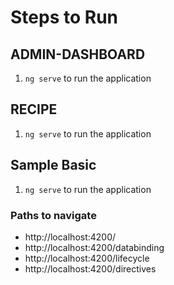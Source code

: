 # Steps to Run

## ADMIN-DASHBOARD

1. `ng serve` to run the application

## RECIPE

1. `ng serve` to run the application

## Sample Basic

1. `ng serve` to run the application

### Paths to navigate

- http://localhost:4200/
- http://localhost:4200/databinding
- http://localhost:4200/lifecycle
- http://localhost:4200/directives


